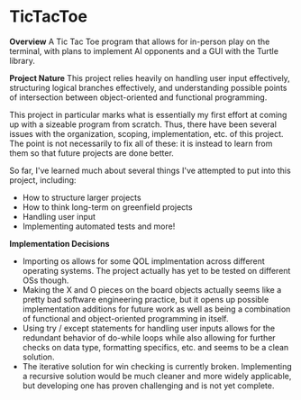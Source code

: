 # TicTacToe

**Overview**
A Tic Tac Toe program that allows for in-person play on the terminal, with plans to implement AI opponents and a GUI with the Turtle library.

**Project Nature**
This project relies heavily on handling user input effectively, structuring logical branches effectively, and understanding possible points of intersection between object-oriented and functional programming.

This project in particular marks what is essentially my first effort at coming up with a sizeable program from scratch. Thus, there have been several issues with the organization, scoping, implementation, etc. of this project. The point is not necessarily to fix all of these: it is instead to learn from them so that future projects are done better.

So far, I've learned much about several things I've attempted to put into this project, including:
- How to structure larger projects
- How to think long-term on greenfield projects
- Handling user input
- Implementing automated tests
and more!

**Implementation Decisions**
- Importing os allows for some QOL implmentation across different operating systems. The project actually has yet to be tested on different OSs though.
- Making the X and O pieces on the board objects actually seems like a pretty bad software engineering practice, but it opens up possible implementation additions for future work as well as being a combination of functional and object-oriented programming in itself.
- Using try / except statements for handling user inputs allows for the redundant behavior of do-while loops while also allowing for further checks on data type, formatting specifics, etc. and seems to be a clean solution.
- The iterative solution for win checking is currently broken. Implementing a recursive solution would be much cleaner and more widely applicable, but developing one has proven challenging and is not yet complete.

